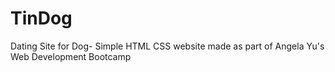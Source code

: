 # TinDog
Dating Site for Dog- Simple HTML CSS website made as part of Angela Yu's Web Development Bootcamp
